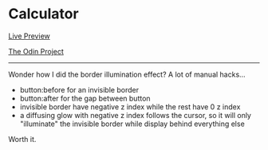 # Calculator

[Live Preview](https://helium5250.github.io/Calculator/)

[The Odin Project](https://www.theodinproject.com/)

---

Wonder how I did the border illumination effect? A lot of manual hacks...

- button:before for an invisible border
- button:after for the gap between button
- invisible border have negative z index while the rest have 0 z index
- a diffusing glow with negative z index follows the cursor, so it will only "illuminate" the invisible border while display behind everything else

Worth it.
